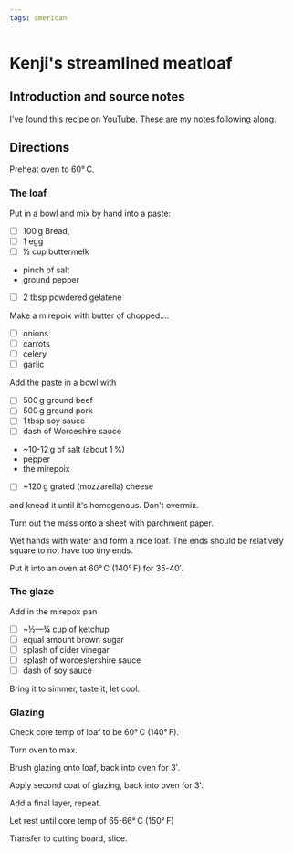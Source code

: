 ```yaml
---
tags: american
---
```


# Kenji's streamlined meatloaf

## Introduction and source notes

I've found this recipe on [YouTube](https://youtu.be/qws7VGet1A4). These are my notes following along.

## Directions

Preheat oven to 60°&#x202F;C.

### The loaf

Put in a bowl and mix by hand into a paste:

* [ ] 100&#x202F;g Bread,
* [ ] 1 egg
* [ ] ½ cup buttermelk
* pinch of salt
* ground pepper
* [ ] 2 tbsp powdered gelatene

Make a mirepoix with butter of chopped…:

* [ ] onions
* [ ] carrots
* [ ] celery
* [ ] garlic

Add the paste in a bowl with

* [ ] 500&#x202F;g ground beef
* [ ] 500&#x202F;g ground pork
* [ ] 1&#x202F;tbsp soy sauce
* [ ] dash of Worceshire sauce
* ~10-12&#x202F;g of salt (about 1&#x202F;%)
* pepper
* the mirepoix
* [ ] ~120&#x202F;g grated (mozzarella) cheese

and knead it until it's homogenous. Don't overmix.

Turn out the mass onto a sheet with parchment paper.

Wet hands with water and form a nice loaf. The ends should be relatively square to not have too tiny ends.

Put it into an oven at 60°&#x202F;C (140°&#x202F;F) for 35-40′.

### The glaze

Add in the mirepox pan

* [ ] ~½—¾ cup of ketchup
* [ ] equal amount brown sugar
* [ ] splash of cider vinegar
* [ ] splash of worcestershire sauce
* [ ] dash of soy sauce

Bring it to simmer, taste it, let cool.

### Glazing

Check core temp of loaf to be 60°&#x202F;C (140°&#x202F;F).

Turn oven to max.

Brush glazing onto loaf, back into oven for 3′.

Apply second coat of glazing, back into oven for 3′.

Add a final layer, repeat.

Let rest until core temp of 65-66°&#x202F;C (150°&#x202F;F)

Transfer to cutting board, slice.
